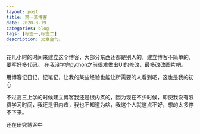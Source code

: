 ```yaml
---
layout: post
title: 第一篇博客
date: 2020-3-19
categories: blog
tags: [标签一,标签二]
description: 文章金句。
---
```

   
   花几小时的时间来建立这个博客，大部分东西还都是别人的，建立博客不简单的，要写好多代码。
在我没学完python之前很难做出UI的修改，最多改改图片吧。

用博客记日记，记笔记，让我的某些经验也能让所需要的人看到吧，这也是我的初心

不过高三上学的时候建立博客我还是很内疚的，因为现在不少时候，即使我没有浪费学习时间，我还是很内疚，我也不知道为啥，我这个人就这点不好，想的太多停不下来。

还在研究博客中













